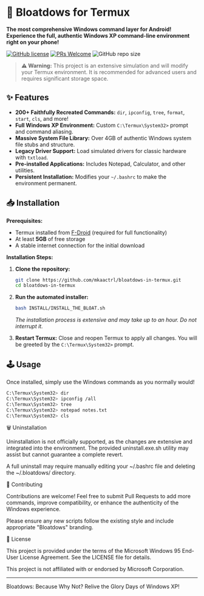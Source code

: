 # 🚀 Bloatdows for Termux

**The most comprehensive Windows command layer for Android! Experience the full, authentic Windows XP command-line environment right on your phone!**

[![GitHub license](https://img.shields.io/badge/license-Microsoft%20EULA-blue.svg)](LICENSE)
[![PRs Welcome](https://img.shields.io/badge/PRs-welcome-brightgreen.svg)](https://github.com/mkaactrl/bloatdows-in-termux/pulls)
![GitHub repo size](https://img.shields.io/github/repo-size/mkaactrl/bloatdows-in-termux)

> **⚠️ Warning:** This project is an extensive simulation and will modify your Termux environment. It is recommended for advanced users and requires significant storage space.

## ✨ Features

*   **200+ Faithfully Recreated Commands:** `dir`, `ipconfig`, `tree`, `format`, `start`, `cls`, and more!
*   **Full Windows XP Environment:** Custom `C:\Termux\System32>` prompt and command aliasing.
*   **Massive System File Library:** Over 4GB of authentic Windows system file stubs and structure.
*   **Legacy Driver Support:** Load simulated drivers for classic hardware with `txtload`.
*   **Pre-installed Applications:** Includes Notepad, Calculator, and other utilities.
*   **Persistent Installation:** Modifies your `~/.bashrc` to make the environment permanent.

## 📥 Installation

**Prerequisites:**
*   Termux installed from [F-Droid](https://f-droid.org/en/packages/com.termux/) (required for full functionality)
*   At least **5GB** of free storage
*   A stable internet connection for the initial download

**Installation Steps:**

1.  **Clone the repository:**
    ```bash
    git clone https://github.com/mkaactrl/bloatdows-in-termux.git
    cd bloatdows-in-termux
    ```

2.  **Run the automated installer:**
    ```bash
    bash INSTALL/INSTALL_THE_BLOAT.sh
    ```
    *The installation process is extensive and may take up to an hour. Do not interrupt it.*

3.  **Restart Termux:** Close and reopen Termux to apply all changes. You will be greeted by the `C:\Termux\System32>` prompt.

## 🕹️ Usage

Once installed, simply use the Windows commands as you normally would!

```bash
C:\Termux\System32> dir
C:\Termux\System32> ipconfig /all
C:\Termux\System32> tree
C:\Termux\System32> notepad notes.txt
C:\Termux\System32> cls
```

🗑️ Uninstallation

Uninstallation is not officially supported, as the changes are extensive and integrated into the environment. The provided uninstall.exe.sh utility may assist but cannot guarantee a complete revert.

A full uninstall may require manually editing your ~/.bashrc file and deleting the ~/.bloatdows/ directory.

🤝 Contributing

Contributions are welcome! Feel free to submit Pull Requests to add more commands, improve compatibility, or enhance the authenticity of the Windows experience.

Please ensure any new scripts follow the existing style and include appropriate "Bloatdows" branding.

📜 License

This project is provided under the terms of the Microsoft Windows 95 End-User License Agreement. See the LICENSE file for details.

This project is not affiliated with or endorsed by Microsoft Corporation.

---

Bloatdows: Because Why Not? Relive the Glory Days of Windows XP!

```
